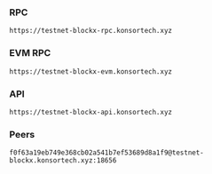### RPC
```
https://testnet-blockx-rpc.konsortech.xyz
```

### EVM RPC
```
https://testnet-blockx-evm.konsortech.xyz
```

### API
```
https://testnet-blockx-api.konsortech.xyz
```

### Peers
```
f0f63a19eb749e368cb02a541b7ef53689d8a1f9@testnet-blockx.konsortech.xyz:18656
```
